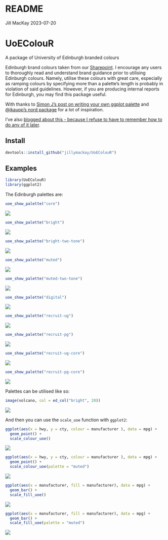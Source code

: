 README
================
Jill MacKay
2023-07-20

# UoEColouR

A package of University of Edinburgh branded colours

Edinburgh brand colours taken from our
[Sharepoint](https://uoe.sharepoint.com/sites/Brand/SitePages/Colours.aspx).
I encourage any users to thoroughly read and understand brand guidance
prior to utilising Edinburgh colours. Namely, utilise these colours with
great care, especially as ramping colours by specifying more than a
palette’s length is probably in violation of said guidelines. However,
if you are producing internal reports for Edinburgh, you may find this
package useful.

With thanks to [Simon J’s post on writing your own ggplot
palette](https://drsimonj.svbtle.com/creating-corporate-colour-palettes-for-ggplot2)
and [@jkaupp’s nord package](https://github.com/jkaupp/nord) for a lot
of inspiration.

I’ve also [blogged about this - because I refuse to have to remember how
to do any of it
later](https://jillymackay.com/post/ggplot2-palettes-tutorial/).

## Install

``` r
devtools::install_github("jillymackay/UoEColouR")
```

## Examples

``` r
library(UoEColouR)
library(ggplot2)
```

The Edinburgh palettes are:

``` r
uoe_show_palette("core")
```

![](README_files/figure-gfm/unnamed-chunk-3-1.png)<!-- -->

``` r
uoe_show_palette("bright")
```

![](README_files/figure-gfm/unnamed-chunk-3-2.png)<!-- -->

``` r
uoe_show_palette("bright-two-tone")
```

![](README_files/figure-gfm/unnamed-chunk-3-3.png)<!-- -->

``` r
uoe_show_palette("muted")
```

![](README_files/figure-gfm/unnamed-chunk-3-4.png)<!-- -->

``` r
uoe_show_palette("muted-two-tone")
```

![](README_files/figure-gfm/unnamed-chunk-3-5.png)<!-- -->

``` r
uoe_show_palette("digital")
```

![](README_files/figure-gfm/unnamed-chunk-3-6.png)<!-- -->

``` r
uoe_show_palette("recruit-ug")
```

![](README_files/figure-gfm/unnamed-chunk-3-7.png)<!-- -->

``` r
uoe_show_palette("recruit-pg")
```

![](README_files/figure-gfm/unnamed-chunk-3-8.png)<!-- -->

``` r
uoe_show_palette("recruit-ug-core")
```

![](README_files/figure-gfm/unnamed-chunk-3-9.png)<!-- -->

``` r
uoe_show_palette("recruit-pg-core")
```

![](README_files/figure-gfm/unnamed-chunk-3-10.png)<!-- -->

Palettes can be utilised like so:

``` r
image(volcano, col = ed_col("bright", 20))
```

![](README_files/figure-gfm/unnamed-chunk-4-1.png)<!-- -->

And then you can use the `scale_uoe` function with `ggplot2`:

``` r
ggplot(aes(x = hwy, y = cty, colour = manufacturer ), data = mpg) +
  geom_point() +
  scale_colour_uoe()
```

![](README_files/figure-gfm/unnamed-chunk-5-1.png)<!-- -->

``` r
ggplot(aes(x = hwy, y = cty, colour = manufacturer ), data = mpg) +
  geom_point() +
  scale_colour_uoe(palette = "muted")
```

![](README_files/figure-gfm/unnamed-chunk-5-2.png)<!-- -->

``` r
ggplot(aes(x = manufacturer, fill = manufacturer), data = mpg) +
  geom_bar() +
  scale_fill_uoe()
```

![](README_files/figure-gfm/unnamed-chunk-5-3.png)<!-- -->

``` r
ggplot(aes(x = manufacturer, fill = manufacturer), data = mpg) +
  geom_bar() +
  scale_fill_uoe(palette = "muted")
```

![](README_files/figure-gfm/unnamed-chunk-5-4.png)<!-- -->
